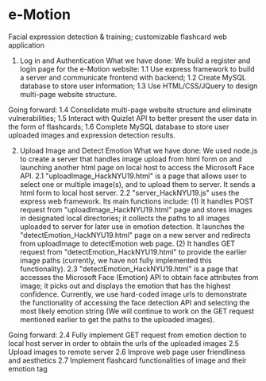 # e-Motion
Facial expression detection &amp; training; customizable flashcard web application

1. Log in and Authentication
What we have done:
We build a register and login page for the e-Motion website:
1.1 Use express framework to build a server and communicate frontend with backend;
1.2 Create MySQL database to store user information;
1.3 Use HTML/CSS/JQuery to design multi-page website structure.

Going forward:
1.4 Consolidate multi-page website structure and eliminate vulnerabilities;
1.5 Interact with Quizlet API to better present the user data in the form of flashcards;
1.6 Complete MySQL database to store user uploaded images and expression detection results.


2. Upload Image and Detect Emotion
What we have done:
We used node.js to create a server that handles image upload from html form on and launching another html page on local host to access the Microsoft Face API.
2.1 "uploadImage_HackNYU19.html" is a page that allows user to select one or multiple image(s), and to upload them to server. It sends a html form to local host server.
2.2 "server_HackNYU19.js" uses the express web framework. Its main functions include: (1) It handles POST request from "uploadImage_HackNYU19.html" page and stores images in designated local directories; it collects the paths to all images uploaded to server for later use in emotion detection. It launches the "detectEmotion_HackNYU19.html" page on a new server and redirects from uploadImage to detectEmotion web page. (2) It handles GET request from "detectEmotion_HackNYU19.html" to provide the earlier image paths (currently, we have not fully implemented this functionality). 
2.3 "detectEmotion_HackNYU19.html" is a page that accesses the Microsoft Face (Emotion) API to obtain face attributes from image; it picks out and displays the emotion that has the highest confidence. Currently, we use hard-coded image urls to demonstrate the functionality of accessing the face detection API and selecting the most likely emotion string (We will continue to work on the GET request mentioned earlier to get the paths to the uploaded images).
 
Going forward:
2.4 Fully implement GET request from emotion dection to local host server in order to obtain the urls of the uploaded images
2.5 Upload images to remote server
2.6 Improve web page user friendliness and aesthetics
2.7 Implement flashcard functionalities of image and their emotion tag
